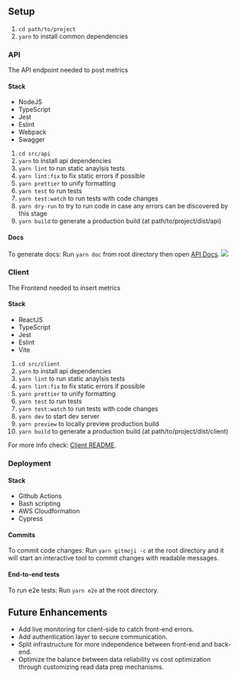 ## Setup

1. `cd path/to/project`
2. `yarn` to install common dependencies

### API
The API endpoint needed to post metrics
#### Stack
- NodeJS
- TypeScript
- Jest
- Eslint
- Webpack
- Swagger

1. `cd src/api`
2. `yarn` to install api dependencies
3. `yarn lint` to run static anaylsis tests
4. `yarn lint:fix` to fix static errors if possible
5. `yarn prettier` to unify formatting
6. `yarn test` to run tests
7. `yarn test:watch` to run tests with code changes
8. `yarn dry-run` to try to run code in case any errors can be discovered by this stage
9. `yarn build` to generate a production build (at path/to/project/dist/api)

#### Docs
To generate docs: Run `yarn doc` from root directory then open [API Docs](http://localhost:3000/api-docs).
![](https://drive.google.com/uc?id=1UtfAgdaVUk-DerwcLWWlt91lXRLmg4WQ)

### Client
The Frontend needed to insert metrics
#### Stack
- ReactJS
- TypeScript
- Jest
- Eslint
- Vite

1. `cd src/client`
2. `yarn` to install api dependencies
3. `yarn lint` to run static anaylsis tests
4. `yarn lint:fix` to fix static errors if possible
5. `yarn prettier` to unify formatting
6. `yarn test` to run tests
7. `yarn test:watch` to run tests with code changes
8. `yarn dev` to start dev server
9. `yarn preview` to locally preview production build
10. `yarn build` to generate a production build (at path/to/project/dist/client)

For more info check: [Client README](./../src/client/README.md).

### Deployment
#### Stack
- Github Actions
- Bash scripting
- AWS Cloudformation
- Cypress

#### Commits
To commit code changes: Run `yarn gitmoji -c` at the root directory and it will start an interactive tool to commit changes with readable messages.

#### End-to-end tests
To run e2e tests: Run `yarn e2e` at the root directory.

## Future Enhancements
- Add live monitoring for client-side to catch front-end errors.
- Add authentication layer to secure communication.
- Split infrastructure for more independence between front-end and back-end.
- Optimize the balance between data reliability vs cost optimization through customizing read data prep mechanisms. 